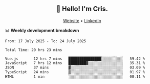 
<h2 align="center">👋 Hello! I'm Cris.</h2>
<p align="center">
  <a href="https://www.criscunas.dev">Website</a> •
  <a href="https://www.linkedin.com/in/cristophercunas/">LinkedIn</a> 
</p>


📊 **Weekly development breakdown**
<!--START_SECTION:waka-->

```txt
From: 17 July 2025 - To: 24 July 2025

Total Time: 20 hrs 23 mins

Vue.js       12 hrs 7 mins   ███████████████░░░░░░░░░░   59.42 %
JavaScript   7 hrs 12 mins   ████████▓░░░░░░░░░░░░░░░░   35.31 %
JSON         37 mins         ▓░░░░░░░░░░░░░░░░░░░░░░░░   03.09 %
TypeScript   24 mins         ▒░░░░░░░░░░░░░░░░░░░░░░░░   01.97 %
HTML         1 min           ░░░░░░░░░░░░░░░░░░░░░░░░░   00.11 %
```

<!--END_SECTION:waka-->
